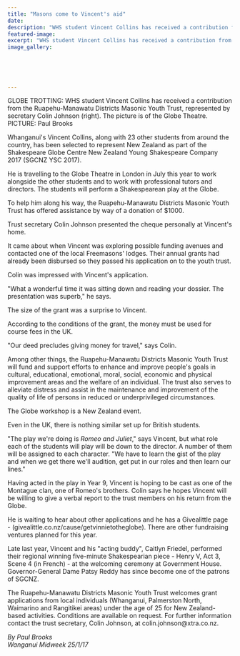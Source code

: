 ```yaml
---
title: "Masons come to Vincent's aid"
date: 
description: "WHS student Vincent Collins has received a contribution from the Ruapehu-Manawatu Districts Masonic Youth Trust, represented by secretary Colin Johnson (right). The picture is of the Globe Theatre."
featured-image: 
excerpt: "WHS student Vincent Collins has received a contribution from the Ruapehu-Manawatu Districts Masonic Youth Trust, represented by secretary Colin Johnson."
image_gallery:
	
	
	
	
	
---
```


<p><span>GLOBE TROTTING: WHS student Vincent Collins has received a contribution from the Ruapehu-Manawatu Districts Masonic Youth Trust, represented by secretary Colin Johnson (right). The picture is of the Globe Theatre. <br />PICTURE: Paul Brooks</span></p>
<p>Whanganui's Vincent Collins, along with 23 other students from around the country, has been selected to represent New Zealand as part of the Shakespeare Globe Centre New Zealand Young Shakespeare Company 2017 (SGCNZ YSC 2017).</p>
<p>He is travelling to the Globe Theatre in London in July this year to work alongside the other students and to work with professional tutors and directors. The students will perform a Shakespearean play at the Globe.</p>
<p>To help him along his way, the Ruapehu-Manawatu Districts Masonic Youth Trust has offered assistance by way of a donation of $1000.</p>
<p>Trust secretary Colin Johnson presented the cheque personally at Vincent's home.</p>
<p>It came about when Vincent was exploring possible funding avenues and contacted one of the local Freemasons' lodges. Their annual grants had already been disbursed so they passed his application on to the youth trust.</p>
<p>Colin was impressed with Vincent's application.</p>
<p>"What a wonderful time it was sitting down and reading your dossier. The presentation was superb," he says.</p>
<p>The size of the grant was a surprise to Vincent.</p>
<p>According to the conditions of the grant, the money must be used for course fees in the UK.</p>
<p>"Our deed precludes giving money for travel," says Colin.</p>
<p>Among other things, the Ruapehu-Manawatu Districts Masonic Youth Trust will fund and support efforts to enhance and improve people's goals in cultural, educational, emotional, moral, social, economic and physical improvement areas and the welfare of an individual. The trust also serves to alleviate distress and assist in the maintenance and improvement of the quality of life of persons in reduced or underprivileged circumstances.</p>
<p>The Globe workshop is a New Zealand event.</p>
<p>Even in the UK, there is nothing similar set up for British students.</p>
<p>"The play we're doing is&nbsp;<em>Romeo and Juliet</em>," says Vincent, but what role each of the students will play will be down to the director. A number of them will be assigned to each character. "We have to learn the gist of the play and when we get there we'll audition, get put in our roles and then learn our lines."</p>
<p>Having acted in the play in Year 9, Vincent is hoping to be cast as one of the Montague clan, one of Romeo's brothers. Colin says he hopes Vincent will be willing to give a verbal report to the trust members on his return from the Globe.</p>
<p>He is waiting to hear about other applications and he has a Givealittle page - (givealittle.co.nz/cause/getvinnietotheglobe). There are other fundraising ventures planned for this year.</p>
<p>Late last year, Vincent and his "acting buddy", Caitlyn Friedel, performed their regional winning five-minute Shakespearian piece - Henry V, Act 3, Scene 4 (in French) - at the welcoming ceremony at Government House. Governor-General Dame Patsy Reddy has since become one of the patrons of SGCNZ.</p>
<p>The Ruapehu-Manawatu Districts Masonic Youth Trust welcomes grant applications from local individuals (Whanganui, Palmerston North, Waimarino and Rangitikei areas) under the age of 25 for New Zealand-based activities. Conditions are available on request. For further information contact the trust secretary, Colin Johnson, at colin.johnson@xtra.co.nz.</p>
<div class="detailsLarge articleEmailLink">
<p class="writtenBy"><em>By Paul Brooks</em><br /><em>Wanganui Midweek 25/1/17</em></p>
</div>

